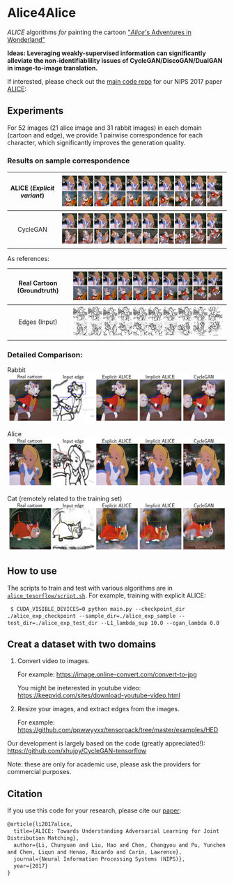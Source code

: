# Alice4Alice
_*ALICE*_ algorithms _*for*_ painting the cartoon ["_*Alice*_'s Adventures in Wonderland"](https://en.wikipedia.org/wiki/Alice%27s_Adventures_in_Wonderland)


**Ideas: Leveraging weakly-supervised information can significantly alleviate the non-identifiablility issues of CycleGAN/DiscoGAN/DualGAN in image-to-image translation.**

If interested, please check out the [main code repo](https://github.com/ChunyuanLI/ALICE) for our NIPS 2017 paper [ALICE](https://arxiv.org/abs/1709.01215): 


## Experiments

For 52 images (21 alice image and 31 rabbit images) in each domain (cartoon and edge), we provide 1 pairwise correspondence for each character, which significantly improves the generation quality.

### Results on sample correspondence

ALICE (*Explicit variant*)  | ![](/plot_generation/figures_alice/cartoon_alice_exp_200.png	) 
:-------------------------:|:-------------------------:
CycleGAN         |  ![](/plot_generation/figures_alice/cartoon_cyclegan_200.png)


As references:

Real Cartoon (Groundtruth)  | ![](/plot_generation/figures_alice/cartoon_real.png) 
:-------------------------:|:-------------------------:
Edges (Input) |  ![](/plot_generation/figures_alice/edges_out3_real.png)



### Detailed Comparison:

Rabbit
 ![](/plot_generation/figures_alice/cartoon_cmp_136.png) 
 
Alice 
 ![](/plot_generation/figures_alice/cartoon_cmp_100.png) 
 
Cat (remotely related to the training set) 
 ![](/plot_generation/figures_alice/cartoon_cmp_10.png) 


## How to use

The scripts to train and test with various algorithms are in [`alice_tesorflow/script.sh`](/alice_tesorflow/script.sh). For example, training with explicit ALICE:

     $ CUDA_VISIBLE_DEVICES=0 python main.py --checkpoint_dir ./alice_exp_checkpoint --sample_dir=./alice_exp_sample --test_dir=./alice_exp_test_dir --L1_lambda_sup 10.0 --cgan_lambda 0.0



## Creat a dataset with two domains
  1. Convert video to images. 
  
      For example: https://image.online-convert.com/convert-to-jpg 
      
      You might be ineterested in youtube video: https://keepvid.com/sites/download-youtube-video.html
    
  2. Resize your images, and extract edges from the images. 
  
      For example: https://github.com/ppwwyyxx/tensorpack/tree/master/examples/HED

Our development is largely based on the code (greatly appreciated!): https://github.com/xhujoy/CycleGAN-tensorflow

Note: these are only for academic use, please ask the providers for commercial purposes. 

## Citation
If you use this code for your research, please cite our [paper](https://arxiv.org/abs/1709.01215):

```
@article{li2017alice,
  title={ALICE: Towards Understanding Adversarial Learning for Joint Distribution Matching},
  author={Li, Chunyuan and Liu, Hao and Chen, Changyou and Pu, Yunchen and Chen, Liqun and Henao, Ricardo and Carin, Lawrence},
  journal={Neural Information Processing Systems (NIPS)},
  year={2017}
}
```

